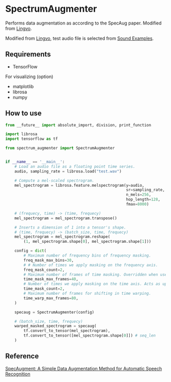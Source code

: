 # SpectrumAugmenter
Performs data augmentation as according to the SpecAug paper. Modified from [Lingvo](https://github.com/tensorflow/lingvo).

Modified from [Lingvo](https://github.com/tensorflow/lingvo), test audio file is selected from [Sound Examples](http://www.music.helsinki.fi/tmt/opetus/uusmedia/esim/index-e.html).

## Requirements
- TensorFlow

For visualizing (option)
  - matplotlib
  - librosa
  - numpy

## How to use

```python
from __future__ import absolute_import, division, print_function

import librosa
import tensorflow as tf

from spectrum_augmenter import SpectrumAugmenter


if __name__ == '__main__':
    # Load an audio file as a floating point time series.
    audio, sampling_rate = librosa.load("test.wav")

    # Compute a mel-scaled spectrogram.
    mel_spectrogram = librosa.feature.melspectrogram(y=audio,
                                                     sr=sampling_rate,
                                                     n_mels=256,
                                                     hop_length=128,
                                                     fmax=8000)

    # (frequecy, time) -> (time, frequecy)
    mel_spectrogram = mel_spectrogram.transpose()

    # Inserts a dimension of 1 into a tensor's shape. 
    # (time, frequecy) -> (batch_size, time, frequecy)
    mel_spectrogram = mel_spectrogram.reshape(
        (1, mel_spectrogram.shape[0], mel_spectrogram.shape[1]))

    config = dict(
        # Maximum number of frequency bins of frequency masking.
        freq_mask_max_bins=30,
        # # Number of times we apply masking on the frequency axis.
        freq_mask_count=2,
        # Maximum number of frames of time masking. Overridden when use_dynamic_time_mask_max_frames = True.
        time_mask_max_frames=40,
        # Number of times we apply masking on the time axis. Acts as upper-bound when time_masks_per_frame > 0.
        time_mask_count=2,
        # Maximum number of frames for shifting in time warping.
        time_warp_max_frames=80,
    )

    specaug = SpectrumAugmenter(config)

    # (batch_size, time, frequecy)
    warped_masked_spectrogram = specaug(
        tf.convert_to_tensor(mel_spectrogram),
        tf.convert_to_tensor([mel_spectrogram.shape[0]]) # seq_len
    )


```

## Reference

[SpecAugment: A Simple Data Augmentation Method for Automatic Speech Recognition](https://arxiv.org/pdf/1904.08779.pdf)
